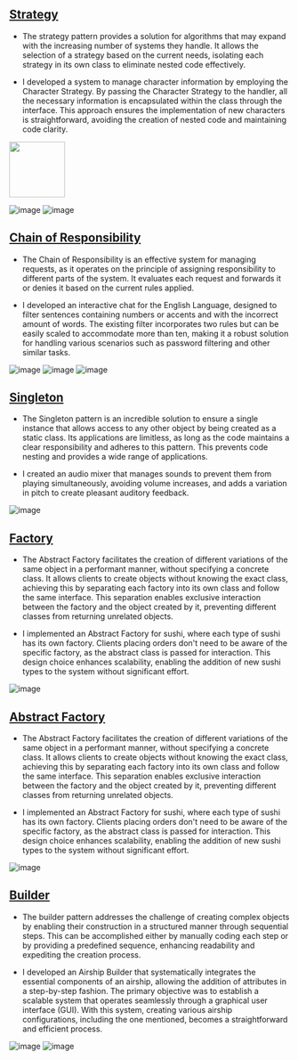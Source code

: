 ## [Strategy](https://refactoring.guru/pt-br/design-patterns/strategy)

- The strategy pattern provides a solution for algorithms that may expand with the increasing number of systems they handle. It allows the selection of a strategy based on the current needs, isolating each strategy in its own class to eliminate nested code effectively.

- I developed a system to manage character information by employing the Character Strategy. By passing the Character Strategy to the handler, all the necessary information is encapsulated within the class through the interface. This approach ensures the implementation of new characters is straightforward, avoiding the creation of nested code and maintaining code clarity.

<img src="[https://your-image-url.type](https://github.com/Naandoo/DesignPatternsExamples/assets/97987565/e6dad123-ff40-4472-9ab0-6d511af1ef8f)" width="100" height="100">

![image](https://github.com/Naandoo/DesignPatternsExamples/assets/97987565/f0876bbe-e0e8-463d-a0e0-620d13c5a43f)
![image](https://github.com/Naandoo/DesignPatternsExamples/assets/97987565/c5784d96-74b2-49c2-bed4-f43bf1c04d4f)

## [Chain of Responsibility](https://refactoring.guru/pt-br/design-patterns/chain-of-responsibility)

- The Chain of Responsibility is an effective system for managing requests, as it operates on the principle of assigning responsibility to different parts of the system. It evaluates each request and forwards it or denies it based on the current rules applied.

- I developed an interactive chat for the English Language, designed to filter sentences containing numbers or accents and with the incorrect amount of words. The existing filter incorporates two rules but can be easily scaled to accommodate more than ten, making it a robust solution for handling various scenarios such as password filtering and other similar tasks.

![image](https://github.com/Naandoo/DesignPatternsExamples/assets/97987565/ecdfd350-2370-4427-8ca9-9ea19c0020b0)
![image](https://github.com/Naandoo/DesignPatternsExamples/assets/97987565/9460d389-e87b-426c-b8e0-93d08c6c2c2f)
![image](https://github.com/Naandoo/DesignPatternsExamples/assets/97987565/052741de-039f-4ba2-942f-fc781b3a66da)


## [Singleton](https://refactoring.guru/pt-br/design-patterns/singleton)

- The Singleton pattern is an incredible solution to ensure a single instance that allows access to any other object by being created as a static class. Its applications are limitless, as long as the code maintains a clear responsibility and adheres to this pattern. This prevents code nesting and provides a wide range of applications.

- I created an audio mixer that manages sounds to prevent them from playing simultaneously, avoiding volume increases, and adds a variation in pitch to create pleasant auditory feedback.

![image](https://github.com/Naandoo/DesignPatternsExamples/assets/97987565/6c308811-5fd5-49b7-b052-6942564cadbb)

## [Factory](https://refactoring.guru/pt-br/design-patterns/factory-method)

- The Abstract Factory facilitates the creation of different variations of the same object in a performant manner, without specifying a concrete class. It allows clients to create objects without knowing the exact class, achieving this by separating each factory into its own class and follow the same interface. This separation enables exclusive interaction between the factory and the object created by it, preventing different classes from returning unrelated objects.

- I implemented an Abstract Factory for sushi, where each type of sushi has its own factory. Clients placing orders don't need to be aware of the specific factory, as the abstract class is passed for interaction. This design choice enhances scalability, enabling the addition of new sushi types to the system without significant effort. 

![image](https://github.com/Naandoo/DesignPatternsExamples/assets/97987565/9a736b80-d1f2-44b9-985e-fbc153926949)

## [Abstract Factory](https://refactoring.guru/pt-br/design-patterns/abstract-factory)

- The Abstract Factory facilitates the creation of different variations of the same object in a performant manner, without specifying a concrete class. It allows clients to create objects without knowing the exact class, achieving this by separating each factory into its own class and follow the same interface. This separation enables exclusive interaction between the factory and the object created by it, preventing different classes from returning unrelated objects.

- I implemented an Abstract Factory for sushi, where each type of sushi has its own factory. Clients placing orders don't need to be aware of the specific factory, as the abstract class is passed for interaction. This design choice enhances scalability, enabling the addition of new sushi types to the system without significant effort. 

![image](https://github.com/Naandoo/DesignPatternsExamples/assets/97987565/5fd53e2e-a4c6-4d8e-b18c-ec554c5bf3d9)

## [Builder](https://refactoring.guru/pt-br/design-patterns/builder)

- The builder pattern addresses the challenge of creating complex objects by enabling their construction in a structured manner through sequential steps. This can be accomplished either by manually coding each step or by providing a predefined sequence, enhancing readability and expediting the creation process.

- I developed an Airship Builder that systematically integrates the essential components of an airship, allowing the addition of attributes in a step-by-step fashion. The primary objective was to establish a scalable system that operates seamlessly through a graphical user interface (GUI). With this system, creating various airship configurations, including the one mentioned, becomes a straightforward and efficient process.

![image](https://github.com/Naandoo/DesignPatternsExamples/assets/97987565/aec53d75-e9a9-40dc-8ecf-2ba2cce95e3b)
![image](https://github.com/Naandoo/DesignPatternsExamples/assets/97987565/e625c583-b37c-44c7-9e83-a95ac28e8b7c)
 
